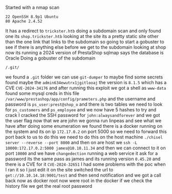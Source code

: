 Started with a nmap scan
```
22 OpenSSH 8.9p1 Ubuntu
80 Apache 2.4.52
```
It has a redirect to `trickster.htb` doing a subdomain scan and only found one its `shop.trickster.htb` looking at the site its a pretty static site other than the one link that links to the subdomain so going to start a gobuster to see if there is anything else before we get to the subdomain looking at shop now its running a 2024 version of PrestaShop sqlmap says the database is Oracle 
Doing a gobuster of the subdomain 
```
/.git/
```
we found  a `.git` folder we can use `git-dumper` to maybe find some secrets found maybe the `admin634ewutrx1jgitlooaj` the version is `8.1.5` which has a CVE `CVE-2024-34176` and after running this exploit we got a shell as `www-data` found some mysql creds in this file `/var/www/prestashop/app/config/prameters.php` and the username and password is `ps_user:prest@shop_o` and there is two tables we need to look for `ps_customers` and `ps_employee` and we now have 5 hashes to try and crack I cracked the SSH password for `john:alwaysandforever` and we got the user flag now that we are john we gonna run linpeas and see what we have after doing some enumeration we found there is a docker running on the system and its on ip `172.17.0.2` on port 5000 so we need to forward this port back to us to do this we need to do this on the host machine `./chisel server --reverse --port 8000`
and then on are host we `ssh -L 10000:172.17.0.2:5000 james@10.10.11.34` and then we can connect to it on port `10000` and we have `changedection` running a web service it ask for a password its the same pass as james and its running version `0.45.20` and there is a CVE for it `CVE-2024-32651` I had some problems with the poc when I ran it so I just edit it on the site switched the url to `get://10.10.14.18:9001/test` and then send notification and we got a call back now as docker root now were root in the docker if we check the history file we get the real root password  
